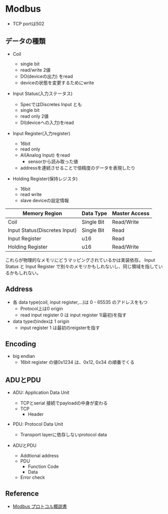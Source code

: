 # Modbus

* TCP portは502

## データの種類

* Coil
  * single bit
  * read/write 2値
  * DO(deviceの出力) をread
  * deviceの状態を変更するためにwrite

* Input Status(入力ステータス)
  * SpecではDiscretes Input とも
  * single bit
  * read only 2値
  * DI(deviceへの入力)をread

* Input Register(入力register)
  * 16bit
  * read only
  * AI(Analog Input) をread
    * sensorから読み取った値
  * addressを連続させることで倍精度のデータを表現したり

* Holding Register(保持レジスタ)
  * 16bit
  * read write
  * slave deviceの設定情報

| Memory Region                 | Data Type  | Master Access |
|-------------------------------|------------|---------------|
| Coil                          | Single Bit | Read/Write    |
| Input Status(Discretes Input) | Single Bit | Read          |
| Input Register                | u16        | Read          |
| Holding Register              | u16        | Read/Write    |

これらが物理的なメモリにどうマッピングされているかは実装依存。
Input Status と Input Register で別々のメモリかもしれないし、同じ領域を指しているかもしれない。

## Address

* 各 data type(coil, input register,...)は 0 - 65535 のアドレスをもつ
  * Protocol上は0 origin
  * read input register 0 は input register 1(最初)を指す
* data typeのindexは 1 origin
  * input register 1 は最初のreigsterを指す

## Encoding

* big endian
   * 16bit register の値0x1234 は、0x12, 0x34 の順番でくる

## ADUとPDU

* ADU: Application Data Unit
  * TCPとserial 接続でpayloadの中身が変わる
  * TCP
    * Header

* PDU: Protocol Data Unit
  * Transport layerに依存しないprotocol data

* ADUとPDU
  * Addtional address
  * PDU
    * Function Code
    * Data
  * Error check

## Reference

* [Modbus プロトコル概説書](https://www.mgco.jp/mssjapanese/PDF/NM/kaisetsu/nmmodbus.pdf)
